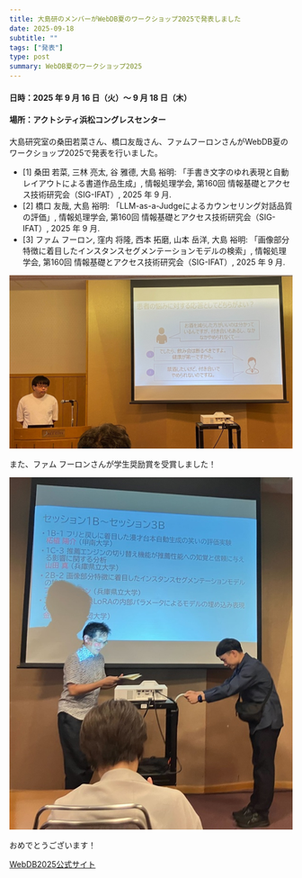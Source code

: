 ```yaml
---
title: 大島研のメンバーがWebDB夏のワークショップ2025で発表しました
date: 2025-09-18
subtitle: ""
tags: ["発表"]
type: post
summary: WebDB夏のワークショップ2025
---
```


#### 日時：2025 年 9 月 16 日（火）～ 9 月 18 日（木）

#### 場所：アクトシティ浜松コングレスセンター

大島研究室の桑田若菜さん、橋口友哉さん、ファムフーロンさんがWebDB夏のワークショップ2025で発表を行いました。

- [1] 桑田 若菜, 三林 亮太, 谷 雅德, 大島 裕明: 「手書き文字のゆれ表現と自動レイアウトによる書道作品生成」, 情報処理学会, 第160回 情報基礎とアクセス技術研究会（SIG-IFAT）, 2025 年 9 月.
- [2] 橋口 友哉, 大島 裕明: 「LLM-as-a-Judgeによるカウンセリング対話品質の評価」, 情報処理学会, 第160回 情報基礎とアクセス技術研究会（SIG-IFAT）, 2025 年 9 月.
- [3] ファム フーロン, 窪内 将隆, 西本 拓磨, 山本 岳洋, 大島 裕明: 「画像部分特徴に着目したインスタンスセグメンテーションモデルの検索」, 情報処理学会, 第160回 情報基礎とアクセス技術研究会（SIG-IFAT）, 2025 年 9 月.

![](presen_hashiguchi.jpg)

<!-- - [2] ファム フーロン, 山本 岳洋, 窪内 将隆, 西本 拓磨, 大島 裕明: 「性能予測およびランキング学習を用いた画像インスタンスセグメンテーションモデル検索」, 日本データベース学会, 第 16 回データ工学と情報マネジメントに関するフォーラム (DEIM Forum 2025), 2025 年 3 月.
- [3] 芦澤 亜里紗, 川崎 優子, 大島 裕明: 「人の意図に沿ったセルフケア関連新聞記事の意味理解」, 日本データベース学会, 第 16 回データ工学と情報マネジメントに関するフォーラム (DEIM Forum 2025), 2025 年 3 月.
- [4] 桑田 若菜 ,三林 亮太, 谷 雅德, 大島 裕明: 「Diffusion モデルによる文字種とスタイルの特徴を利用した日本語手書き文字生成」, 日本データベース学会, 第 16 回データ工学と情報マネジメントに関するフォーラム (DEIM Forum 2025), 2025 年 3 月.
- [5] 黒木 空翔, 橋口 友哉, 大島 裕明: 「LLM-as-a-judge による動機づけ面接の自動評価」, 日本データベース学会, 第 16 回データ工学と情報マネジメントに関するフォーラム (DEIM Forum 2025), 2025 年 3 月.
- [6] 中西 勇輝, 橋口 友哉, 桑田 若菜, 三林 亮太, 大島 裕明: 「LLaVA を用いた地図画像とテキスト情報の統合的理解」, 日本データベース学会, 第 16 回データ工学と情報マネジメントに関するフォーラム (DEIM Forum 2025), 2025 年 3 月.
- [7] 門垣 幸樹, 大島 裕明: 「強化学習による差動二輪車制御における未知実証環境への適応」, 日本データベース学会, 第 16 回データ工学と情報マネジメントに関するフォーラム (DEIM Forum 2025), 2025 年 3 月.
- [8] 上田 健斗, 白田 由香利, 大島 裕明: 「視覚認識を要する２次関数最大最小問題の ChatGPT による解法」, 日本データベース学会, 第 16 回データ工学と情報マネジメントに関するフォーラム (DEIM Forum 2025), 2025 年 3 月.
- [9] 木下 真帆, 桑田 若菜, 大島 裕明: 「線画特徴の自己教師あり学習による意外な形状の展示物発見」, 日本データベース学会, 第 16 回データ工学と情報マネジメントに関するフォーラム (DEIM Forum 2025), 2025 年 3 月. -->

また、ファム フーロンさんが学生奨励賞を受賞しました！

![](award_pham.jpg)


おめでとうございます！

[WebDB2025公式サイト](https://db-event.jpn.org/webdbw2025/)